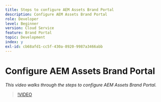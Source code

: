 ```yaml
---
title: Steps to configure AEM Assets Brand Portal
description: Configure AEM Assets Brand Portal
role: Developer
level: Beginner
version: Cloud Service
feature: Brand Portal
topic: Development
index: y
exl-id: cb68afd1-cc5f-430a-8920-9987a3466abb
---
```

# Configure AEM Assets Brand Portal

*This video walks through the steps to configure AEM Assets Brand Portal.*

>[!VIDEO](https://video.tv.adobe.com/v/335448?quality=9&learn=on)
